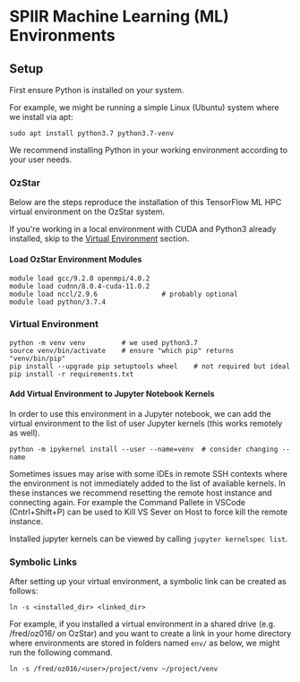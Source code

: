 # SPIIR Machine Learning (ML) Environments

## Setup

First ensure Python is installed on your system.

For example, we might be running a simple Linux (Ubuntu) system where we install via apt:

    sudo apt install python3.7 python3.7-venv

We recommend installing Python in your working environment according to your user needs.

### OzStar

Below are the steps reproduce the installation of this TensorFlow ML HPC virtual environment on the OzStar system.

If you're working in a local environment with CUDA and Python3 already installed, skip to the [Virtual Environment](#venv_setup) section.

#### Load OzStar Environment Modules

    module load gcc/9.2.0 openmpi/4.0.2
    module load cudnn/8.0.4-cuda-11.0.2
    module load nccl/2.9.6                # probably optional
    module load python/3.7.4

### <a href="venv_setup"></a>Virtual Environment

    python -m venv venv         # we used python3.7
    source venv/bin/activate    # ensure "which pip" returns "venv/bin/pip"
    pip install --upgrade pip setuptools wheel    # not required but ideal
    pip install -r requirements.txt
    
#### Add Virtual Environment to Jupyter Notebook Kernels

In order to use this environment in a Jupyter notebook, we can add the virtual environment
to the list of user Jupyter kernels (this works remotely as well).

    python -m ipykernel install --user --name=venv  # consider changing --name

Sometimes issues may arise with some IDEs in remote SSH contexts where the environment is not
immediately added to the list of available kernels. In these instances we recommend resetting
the remote host instance and connecting again. For example the Command Pallete in VSCode
(Cntrl+Shift+P) can be used to Kill VS Sever on Host to force kill the remote instance.

Installed jupyter kernels can be viewed by calling `jupyter kernelspec list`.

### Symbolic Links

After setting up your virtual environment, a symbolic link can be created as follows:

    ln -s <installed_dir> <linked_dir>

For example, if you installed a virtual environment in a shared drive (e.g. /fred/oz016/<user> on OzStar)
and you want to create a link in your home directory where environments are stored in folders named `env/` as below, we might run the following command.

    ln -s /fred/oz016/<user>/project/venv ~/project/venv 
